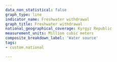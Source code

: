 ```yaml
---
data_non_statistical: false
graph_type: line
indicator_name: Freshwater withdrawal
graph_title: Freshwater withdrawal
national_geographical_coverage: Kyrgyz Republic
measurement_units: Million cubic meters
composite_breakdown_label: 'Water source'
tags:
- custom.national

---
```

